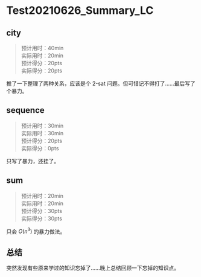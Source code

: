 # Test20210626_Summary_LC

## city

> 预计用时：$40 \min$  
> 实际用时：$20 \min$  
> 预计得分：$20 \operatorname {pts}$  
> 实际得分：$20 \operatorname {pts}$

推了一下整理了两种关系，应该是个 2-sat 问题。但可惜记不得打了……最后写了个暴力。


## sequence

> 预计用时：$30 \min$  
> 实际用时：$30 \min$  
> 预计得分：$20 \operatorname {pts}$  
> 实际得分：$0 \operatorname {pts}$

只写了暴力，还挂了。

## sum

> 预计用时：$20 \min$  
> 实际用时：$20 \min$  
> 预计得分：$30 \operatorname {pts}$  
> 实际得分：$30 \operatorname {pts}$

只会 $O(n^3)$ 的暴力做法。

## 总结

突然发现有些原来学过的知识忘掉了……晚上总结回顾一下忘掉的知识点。